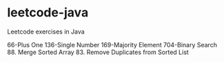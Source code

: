# leetcode-java
Leetcode exercises in Java

66-Plus One
136-Single Number
169-Majority Element
704-Binary Search
88. Merge Sorted Array
83. Remove Duplicates from Sorted List

